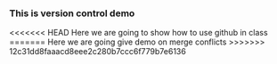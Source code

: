 <h3>This is version control demo</h3>
<<<<<<< HEAD
Here we are going to show how to use github in class 
=======
Here we are going give demo on merge conflicts
>>>>>>> 12c31dd8faaacd8eee2c280b7ccc6f779b7e6136
